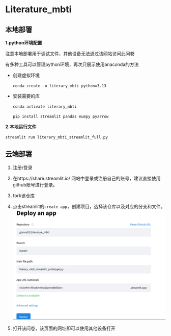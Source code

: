 # Literature_mbti
## 本地部署
**1.python环境配置**

注意本地部署用于调试文件，其他设备无法通过该网站访问此问卷

有多种工具可以管理python环境，再次只展示使用anaconda的方法

-  创建虚拟环境

    `conda create -n literary_mbti python=3.13`

- 安装需要的库

    `conda activate literary_mbti`

    `pip install streamlit pandas numpy pyarrow`

 **2.本地运行文件**

`streamlit run literary_mbti_streamlit_full.py`

## 云端部署
1. 注册/登录

2. 在https://share.streamlit.io/ 网站中登录或注册自己的账号，建议直接使用github账号进行登录。

3. fork该仓库

4. 点击streamlit的`create app`，创建项目，选择该仓库以及对应的分支和文件。
   ![](pic/2025-10-27-11-23-17.png)

5. 打开该问卷，该页面的网址即可以使用其他设备打开


